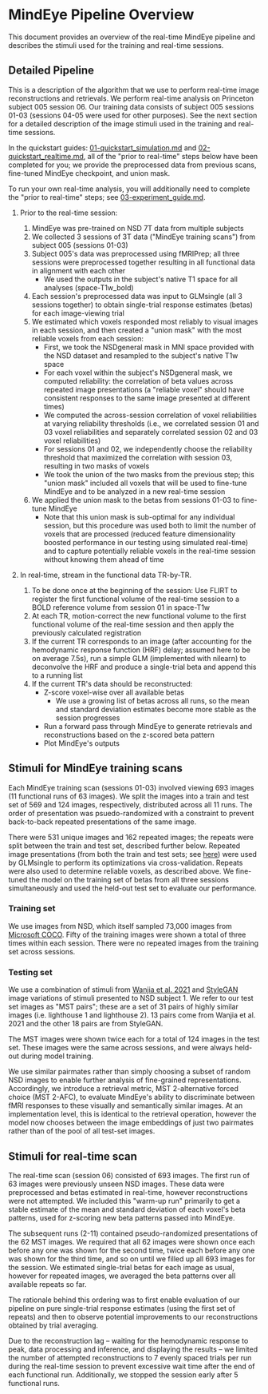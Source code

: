 # MindEye Pipeline Overview

This document provides an overview of the real-time MindEye pipeline and describes the stimuli used for the training and real-time sessions. 

## Detailed Pipeline
This is a description of the algorithm that we use to perform real-time image reconstructions and retrievals. We perform real-time analysis on Princeton subject 005 session 06. Our training data consists of subject 005 sessions 01-03 (sessions 04-05 were used for other purposes). See the next section for a detailed description of the image stimuli used in the training and real-time sessions. 

In the quickstart guides: [01-quickstart_simulation.md](01-quickstart_simulation.md) and [02-quickstart_realtime.md](02-quickstart_realtime.md), all of the "prior to real-time" steps below have been completed for you; we provide the preprocessed data from previous scans, fine-tuned MindEye checkpoint, and union mask. 

To run your own real-time analysis, you will additionally need to complete the "prior to real-time" steps; see [03-experiment_guide.md](03-experiment_guide.md).

1. Prior to the real-time session:
    1. MindEye was pre-trained on NSD 7T data from multiple subjects
    2. We collected 3 sessions of 3T data ("MindEye training scans") from subject 005 (sessions 01-03)
    3. Subject 005's data was preprocessed using fMRIPrep; all three sessions were preprocessed together resulting in all functional data in alignment with each other
        * We used the outputs in the subject's native T1 space for all analyses (space-T1w_bold)
    4. Each session's preprocessed data was input to GLMsingle (all 3 sessions together) to obtain single-trial response estimates (betas) for each image-viewing trial
    5. We estimated which voxels responded most reliably to visual images in each session, and then created a "union mask" with the most reliable voxels from each session: 
        * First, we took the NSDgeneral mask in MNI space provided with the NSD dataset and resampled to the subject's native T1w space
        * For each voxel within the subject's NSDgeneral mask, we computed reliability: the correlation of beta values across repeated image presentations (a "reliable voxel" should have consistent responses to the same image presented at different times)
        * We computed the across-session correlation of voxel reliabilities at varying reliability thresholds (i.e., we correlated session 01 and 03 voxel reliabilities and separately correlated session 02 and 03 voxel reliabilities) 
        * For sessions 01 and 02, we independently choose the reliability threshold that maximized the correlation with session 03, resulting in two masks of voxels
        * We took the union of the two masks from the previous step; this "union mask" included all voxels that will be used to fine-tune MindEye and to be analyzed in a new real-time session
    6. We applied the union mask to the betas from sessions 01-03 to fine-tune MindEye
        * Note that this union mask is sub-optimal for any individual session, but this procedure was used both to limit the number of voxels that are processed (reduced feature dimensionality boosted performance in our testing using simulated real-time) and to capture potentially reliable voxels in the real-time session without knowing them ahead of time

2. In real-time, stream in the functional data TR-by-TR. 
    1. To be done once at the beginning of the session: Use FLIRT to register the first functional volume of the real-time session to a BOLD reference volume from session 01 in space-T1w
    2. At each TR, motion-correct the new functional volume to the first functional volume of the real-time session and then apply the previously calculated registration
    3. If the current TR corresponds to an image (after accounting for the hemodynamic response function (HRF) delay; assumed here to be on average 7.5s), run a simple GLM (implemented with nilearn) to deconvolve the HRF and produce a single-trial beta and append this to a running list
    4. If the current TR's data should be reconstructed:
        * Z-score voxel-wise over all available betas
            * We use a growing list of betas across all runs, so the mean and standard deviation estimates become more stable as the session progresses
        * Run a forward pass through MindEye to generate retrievals and reconstructions based on the z-scored beta pattern
        * Plot MindEye's outputs

## Stimuli for MindEye training scans
Each MindEye training scan (sessions 01-03) involved viewing 693 images (11 functional runs of 63 images). We split the images into a train and test set of 569 and 124 images, respectively, distributed across all 11 runs. The order of presentation was psuedo-randomized with a constraint to prevent back-to-back repeated presentations of the same image.

There were 531 unique images and 162 repeated images; the repeats were split between the train and test set, described further below. Repeated image presentations (from both the train and test sets; see [here](https://glmsingle.readthedocs.io/en/latest/wiki.html#i-noticed-that-glmsingle-involves-some-internal-cross-validation-is-this-a-problem-for-decoding-style-analyses-where-we-want-to-divide-the-data-into-a-training-set-and-a-test-set)) were used by GLMsingle to perform its optimizations via cross-validation. Repeats were also used to determine reliable voxels, as described above. We fine-tuned the model on the training set of betas from all three sessions simultaneously and used the held-out test set to evaluate our performance. 

### Training set
We use images from NSD, which itself sampled 73,000 images from [Microsoft COCO](https://link.springer.com/chapter/10.1007/978-3-319-10602-1_48). Fifty of the training images were shown a total of three times within each session. There were no repeated images from the training set across sessions. 

### Testing set
We use a combination of stimuli from [Wanjia et al. 2021](https://www.nature.com/articles/s41467-021-25126-0#Sec8) and [StyleGAN](http://github.com/NVlabs/stylegan) image variations of stimuli presented to NSD subject 1. We refer to our test set images as "MST pairs"; these are a set of 31 pairs of highly similar images (i.e. lighthouse 1 and lighthouse 2). 13 pairs come from Wanjia et al. 2021 and the other 18 pairs are from StyleGAN. 

The MST images were shown twice each for a total of 124 images in the test set. These images were the same across sessions, and were always held-out during model training.

We use similar pairmates rather than simply choosing a subset of random NSD images to enable further analysis of fine-grained representations. Accordingly, we introduce a retrieval metric, MST 2-alternative forced choice (MST 2-AFC), to evaluate MindEye's ability to discriminate between fMRI responses to these visually and semantically similar images. At an implementation level, this is identical to the retrieval operation, however the model now chooses between the image embeddings of just two pairmates rather than of the pool of all test-set images. 

## Stimuli for real-time scan
The real-time scan (session 06) consisted of 693 images. The first run of 63 images were previously unseen NSD images. These data were preprocessed and betas estimated in real-time, however reconstructions were not attempted. We included this "warm-up run" primarily to get a stable estimate of the mean and standard deviation of each voxel's beta patterns, used for z-scoring new beta patterns passed into MindEye. 

The subsequent runs (2-11) contained pseudo-randomized presentations of the 62 MST images. We required that all 62 images were shown once each before any one was shown for the second time, twice each before any one was shown for the third time, and so on until we filled up all 693 images for the session. We estimated single-trial betas for each image as usual, however for repeated images, we averaged the beta patterns over all available repeats so far. 

The rationale behind this ordering was to first enable evaluation of our pipeline on pure single-trial response estimates (using the first set of repeats) and then to observe potential improvements to our reconstructions obtained by trial averaging. 

Due to the reconstruction lag – waiting for the hemodynamic response to peak, data processing and inference, and displaying the results – we limited the number of attempted reconstructions to 7 evenly spaced trials per run during the real-time session to prevent excessive wait time after the end of each functional run. Additionally, we stopped the session early after 5 functional runs. 
